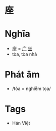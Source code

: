 # 座

# Nghĩa
* 座 = [广](广.md) [坐](坐.md)
* tòa, tòa nhà

# Phát âm
* /tòa = nghiễm tọa/

# Tags
* Hán Việt

